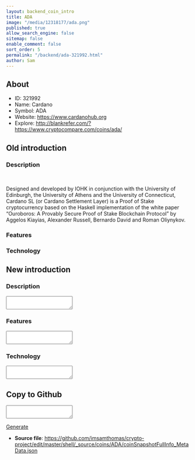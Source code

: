 ```yaml
---
layout: backend_coin_intro
title: ADA
image: "/media/12318177/ada.png"
published: true
allow_search_engine: false
sitemap: false
enable_comment: false
sort_order: 5
permalink: "/backend/ada-321992.html"
author: Sam
---
```


## About

- ID: 321992
- Name: Cardano
- Symbol: ADA
- Website: https://www.cardanohub.org
- Explore: http://blankrefer.com/?https://www.cryptocompare.com/coins/ada/


## Old introduction

### Description

<p> </p><p>Designed and developed by <span>IOHK in conjunction with the University of Edinburgh, the University of Athens and the University of Connecticut, C</span>ardano SL <span>(or Cardano Settlement Layer) is a Proof of Stake cryptocurrency based on the Haskell implementation of the white paper “Ouroboros: A Provably Secure Proof of Stake Blockchain Protocol” by Aggelos Kiayias, Alexander Russell, Bernardo David and Roman Oliynykov.</span></p>

### Features


### Technology




## New introduction


### Description
<textarea id="meta_description" name="description"></textarea>

### Features
<textarea id="meta_features" name="features"></textarea>

### Technology
<textarea id="meta_technology" name="technology"></textarea>


## Copy to Github

<textarea id="coinsnapshotfullinfo_metadata"></textarea>

<a href="#gen" onclick="generateMetaDatJson()">Generate</a>

- **Source file**: <a href="https://github.com/imsamthomas/crypto-project/edit/master/shell/_source/coins/ADA/coinSnapshotFullInfo_MetaData.json">https://github.com/imsamthomas/crypto-project/edit/master/shell/_source/coins/ADA/coinSnapshotFullInfo_MetaData.json</a>

